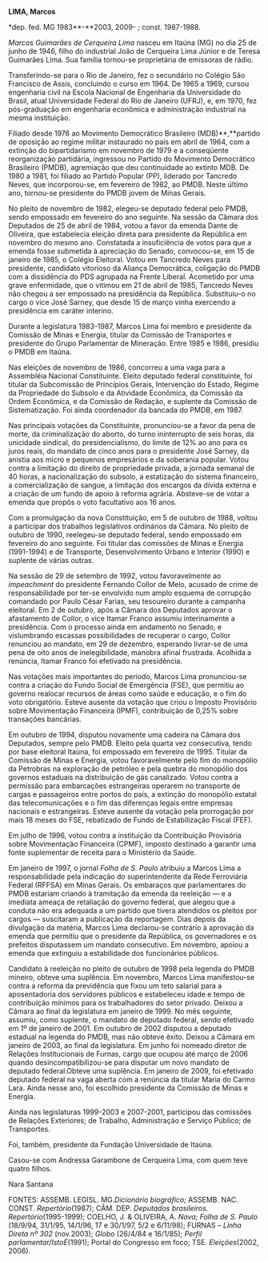 **LIMA, Marcos**

\*dep. fed. MG 1983**-**2003, 2009- ; const. 1987-1988.

*Marcos Guimarães de Cerqueira Lima* nasceu em Itaúna (MG) no dia 25 de
junho de 1946, filho do industrial João de Cerqueira Lima Júnior e de
Teresa Guimarães Lima. Sua família tornou-se proprietária de emissoras
de rádio.

Transferindo-se para o Rio de Janeiro, fez o secundário no Colégio São
Francisco de Assis, concluindo o curso em 1964. De 1965 a 1969, cursou
engenharia civil na Escola Nacional de Engenharia da Universidade do
Brasil, atual Universidade Federal do Rio de Janeiro (UFRJ), e, em 1970,
fez pós-graduação em engenharia econômica e administração industrial na
mesma instituição.

Filiado desde 1976 ao Movimento Democrático Brasileiro (MDB)**,**partido
de oposição ao regime militar instaurado no país em abril de 1964, com a
extinção do bipartidarismo em novembro de 1979 e a conseqüente
reorganização partidária, ingressou no Partido do Movimento Democrático
Brasileiro (PMDB), agremiação que deu continuidade ao extinto MDB. De
1980 a 1981, foi filiado ao Partido Popular (PP), liderado por Tancredo
Neves, que incorporou-se, em fevereiro de 1982, ao PMDB. Neste último
ano, tornou-se presidente do PMDB jovem de Minas Gerais.

No pleito de novembro de 1982, elegeu-se deputado federal pelo PMDB,
sendo empossado em fevereiro do ano seguinte. Na sessão da Câmara dos
Deputados de 25 de abril de 1984, votou a favor da emenda Dante de
Oliveira, que estabelecia eleição direta para presidente da República em
novembro do mesmo ano. Constatada a insuficiência de votos para que a
emenda fosse submetida à apreciação do Senado, convocou-se, em 15 de
janeiro de 1985, o Colégio Eleitoral. Votou em Tancredo Neves para
presidente, candidato vitorioso da Aliança Democrática, coligação do
PMDB com a dissidência do PDS agrupada na Frente Liberal. Acometido por
uma grave enfermidade, que o vitimou em 21 de abril de 1985, Tancredo
Neves não chegou a ser empossado na presidência da República.
Substituiu-o no cargo o vice José Sarney, que desde 15 de março vinha
exercendo a presidência em caráter interino.

Durante a legislatura 1983-1987, Marcos Lima foi membro e presidente da
Comissão de Minas e Energia, titular da Comissão de Transportes e
presidente do Grupo Parlamentar de Mineração. Entre 1985 e 1986,
presidiu o PMDB em Itaúna.

Nas eleições de novembro de 1986, concorreu a uma vaga para a Assembléia
Nacional Constituinte. Eleito deputado federal constituinte, foi titular
da Subcomissão de Princípios Gerais, Intervenção do Estado, Regime da
Propriedade do Subsolo e da Atividade Econômica, da Comissão da Ordem
Econômica, e da Comissão de Redação, e suplente da Comissão de
Sistematização. Foi ainda coordenador da bancada do PMDB, em 1987.

Nas principais votações da Constituinte, pronunciou-se a favor da pena
de morte, da criminalização do aborto, do turno ininterrupto de seis
horas, da unicidade sindical, do presidencialismo, do limite de 12% ao
ano para os juros reais, do mandato de cinco anos para o presidente José
Sarney, da anistia aos micro e pequenos empresários e da soberania
popular. Votou contra a limitação do direito de propriedade privada, a
jornada semanal de 40 horas, a nacionalização do subsolo, a estatização
do sistema financeiro, a comercialização de sangue, a limitação dos
encargos da dívida externa e a criação de um fundo de apoio à reforma
agrária. Absteve-se de votar a emenda que propôs o voto facultativo aos
16 anos.

Com a promulgação da nova Constituição, em 5 de outubro de 1988, voltou
a participar dos trabalhos legislativos ordinários da Câmara. No pleito
de outubro de 1990, reelegeu-se deputado federal, sendo empossado em
fevereiro do ano seguinte. Foi titular das comissões de Minas e Energia
(1991-1994) e de Transporte, Desenvolvimento Urbano e Interior (1990) e
suplente de várias outras.

Na sessão de 29 de setembro de 1992, votou favoravelmente ao
*impeachment* do presidente Fernando Collor de Melo, acusado de crime de
responsabilidade por ter-se envolvido num amplo esquema de corrupção
comandado por Paulo César Farias, seu tesoureiro durante a campanha
eleitoral. Em 2 de outubro, após a Câmara dos Deputados aprovar o
afastamento de Collor, o vice Itamar Franco assumiu interinamente a
presidência. Com o processo ainda em andamento no Senado, e vislumbrando
escassas possibilidades de recuperar o cargo, Collor renunciou ao
mandato, em 29 de dezembro, esperando livrar-se de uma pena de oito anos
de inelegibilidade, manobra afinal frustrada. Acolhida a renúncia,
Itamar Franco foi efetivado na presidência.

Nas votações mais importantes do período, Marcos Lima pronunciou-se
contra a criação do Fundo Social de Emergência (FSE), que permitiu ao
governo realocar recursos de áreas como saúde e educação, e o fim do
voto obrigatório. Esteve ausente da votação que criou o Imposto
Provisório sobre Movimentação Financeira (IPMF), contribuição de 0,25%
sobre transações bancárias.

Em outubro de 1994, disputou novamente uma cadeira na Câmara dos
Deputados, sempre pelo PMDB. Eleito pela quarta vez consecutiva, tendo
por base eleitoral Itaúna, foi empossado em fevereiro de 1995. Titular
da Comissão de Minas e Energia, votou favoravelmente pelo fim do
monopólio da Petrobras na exploração de petróleo e pela quebra do
monopólio dos governos estaduais na distribuição de gás canalizado.
Votou contra a permissão para embarcações estrangeiras operarem no
transporte de cargas e passageiros entre portos do país, a extinção do
monopólio estatal das telecomunicações e o fim das diferenças legais
entre empresas nacionais e estrangeiras. Esteve ausente da votação pela
prorrogação por mais 18 meses do FSE, rebatizado de Fundo de
Estabilização Fiscal (FEF).

Em julho de 1996, votou contra a instituição da Contribuição Provisória
sobre Movimentação Financeira (CPMF), imposto destinado a garantir uma
fonte suplementar de receita para o Ministério da Saúde.

Em janeiro de 1997, o jornal *Folha de S. Paulo* atribuiu a Marcos Lima
a responsabilidade pela indicação do superintendente da Rede Ferroviária
Federal (RFFSA) em Minas Gerais. Os embaraços que parlamentares do PMDB
estariam criando à tramitação da emenda da reeleição — e a imediata
ameaça de retaliação do governo federal, que alegou que a conduta não
era adequada a um partido que tivera atendidos os pleitos por cargos —
suscitaram a publicação da reportagem. Dias depois da divulgação da
matéria, Marcos Lima declarou-se contrário à aprovação da emenda que
permitiu que o presidente da República, os governadores e os prefeitos
disputassem um mandato consecutivo. Em novembro, apoiou a emenda que
extinguiu a estabilidade dos funcionários públicos.

Candidato à reeleição no pleito de outubro de 1998 pela legenda do PMDB
mineiro, obteve uma suplência. Em novembro, Marcos Lima manifestou-se
contra a reforma da previdência que fixou um teto salarial para a
aposentadoria dos servidores públicos e estabeleceu idade e tempo de
contribuição mínimos para os trabalhadores do setor privado. Deixou a
Câmara ao final da legislatura em janeiro de 1999. No mês seguinte,
assumiu, como suplente, o mandato de deputado federal, sendo efetivado
em 1º de janeiro de 2001. Em outubro de 2002 disputou a deputado
estadual na legenda do PMDB, mas não obteve êxito. Deixou a Câmara em
janeiro de 2003, ao final da legislatura. Em junho foi nomeado diretor
de Relações Institucionais de Furnas, cargo que ocupou até março de 2006
quando desincompatibilizou-se para disputar um novo mandato de deputado
federal.Obteve uma suplência. Em janeiro de 2009, foi efetivado deputado
federal na vaga aberta com a renúncia da titular Maria do Carmo Lara.
Ainda nesse ano, foi escolhido presidente da Comissão de Minas e
Energia.

Ainda nas legislaturas 1999-2003 e 2007-2001, participou das comissões
de Relações Exteriores; de Trabalho, Administração e Serviço Público; de
Transportes.

Foi, também, presidente da Fundação Universidade de Itaúna.

Casou-se com Andressa Garambone de Cerqueira Lima, com quem teve quatro
filhos.

Nara Santana

FONTES: ASSEMB. LEGISL. MG.*Dicionário biográfico;* ASSEMB. NAC. CONST.
*Repertório*(1987); CÂM. DEP. *Deputados brasileiros.
Repertório*(1995-1999); COELHO, J. & OLIVEIRA, A. *Nova*; *Folha de S.
Paulo* (18/9/94, 31/1/95, 14/1/96, 17 e 30/1/97, 5/2 e 6/11/98); FURNAS
– *Linha Direta nº 302* (nov.2003); *Globo* (26/4/84 e 16/1/85); *Perfil
parlamentar/IstoÉ*(1991); Portal do Congresso em foco; TSE.
*Eleições*(2002, 2006).

 
